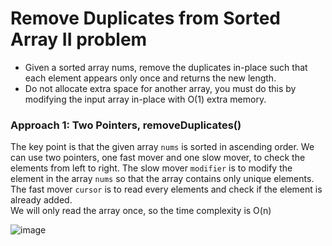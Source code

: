 # Remove Duplicates from Sorted Array II problem
* Given a sorted array nums, remove the duplicates in-place such that each element appears only once and returns the new length.
* Do not allocate extra space for another array, you must do this by modifying the input array in-place with O(1) extra memory.

### Approach 1: Two Pointers, removeDuplicates()
The key point is that the given array `nums` is sorted in ascending order. We can use two pointers, one fast mover and one slow mover, to check the elements from left to right. The slow mover `modifier` is to modify the element in the array `nums` so that the array contains only unique elements. The fast mover `cursor` is to read every elements and check if the element is already added.\
We will only read the array once, so the time complexity is O(n)

![image](https://user-images.githubusercontent.com/25105806/120942324-13f7a180-c6dd-11eb-9281-49715af99163.png)
